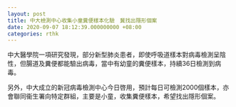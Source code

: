 ```yaml
---
layout: post
title: 中大檢測中心收集小童糞便樣本化驗　冀找出隱形個案
date: 2020-09-07 18:12:39.000000000 +08:00
categories: rthk
---
```


中大醫學院一項研究發現，部分新型肺炎患者，即使呼吸道樣本對病毒檢測呈陰性，但腸道及糞便都能驗出病毒，當中有幼童的糞便樣本，持續36日檢測到病毒。

另外，中大成立的新冠病毒檢測中心今日啓用，預計每日可檢測2000個樣本，亦會聯同衞生署向特定群組，主要是小童，收集糞便樣本，希望找出隱形個案。
